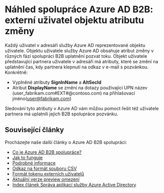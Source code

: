 <properties
   pageTitle="Externí uživatel objektu atributu změny Azure Active Directory B2B (verze Preview) spolupráce | Microsoft Azure"
   description="Azure Active Directory B2B podporuje vztahy mezi více společnostmi povolením obchodní partnery selektivně přístup k podnikové aplikace"
   services="active-directory"
   documentationCenter=""
   authors="viv-liu"
   manager="cliffdi"
   editor=""
   tags=""/>

<tags
   ms.service="active-directory"
   ms.devlang="NA"
   ms.topic="article"
   ms.tgt_pltfrm="NA"
   ms.workload="na"
   ms.date="05/09/2016"
   ms.author="viviali"/>

# <a name="azure-ad-b2b-collaboration-preview-external-user-object-attribute-changes"></a>Náhled spolupráce Azure AD B2B: externí uživatel objektu atributu změny

Každý uživatel v adresáři služby Azure AD reprezentované objektu uživatele. Objektu uživatele služby Azure AD obsahuje atribut změny v různých fází spolupráci B2B uplatnění pozvat toku. Objekt uživatele představující partnera uživatele v adresáři má atributy, které se změní na uplatnění čas, kdy partnera klepnutí na odkaz v e-mail s pozvánkou. Konkrétně:

- Vyplněné atributy **SignInName** a **AltSecId**
- Atribut **DisplayName** se změní na dotazy používající UPN název (user_fabrikam.com#EXT#@contoso.com) na přihlašovací jméno(user@fabrikam.com)

Sledování tyto atributy v Azure AD vám můžou pomoct řešit též uživatele partnera má uplatnili jejich B2B spolupráce pozvánku.

## <a name="related-articles"></a>Související články
Procházejte naše další články o Azure AD B2B spolupráci:

- [Co je Azure AD B2B spolupráce?](active-directory-b2b-what-is-azure-ad-b2b.md)
- [Jak to funguje](active-directory-b2b-how-it-works.md)
- [Podrobné informace](active-directory-b2b-detailed-walkthrough.md)
- [Odkaz na formát souboru CSV](active-directory-b2b-references-csv-file-format.md)
- [Formát tokenu externích uživatelů](active-directory-b2b-references-external-user-token-format.md)
- [Aktuální verze preview omezení](active-directory-b2b-current-preview-limitations.md)
- [Index článek Správa aplikací služby Azure Active Directory](active-directory-apps-index.md)
